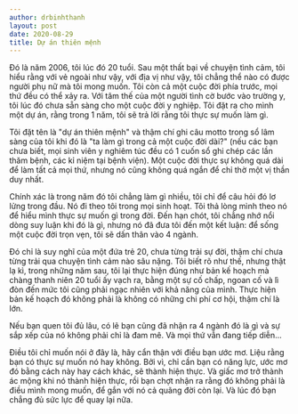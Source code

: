 ```yaml
---
author: drbinhthanh
layout: post
date: 2020-08-29
title: Dự án thiên mệnh
---
```

Đó là năm 2006, tôi lúc đó 20 tuổi. Sau một thất bại về chuyện tình cảm, tôi hiểu rằng với vẻ ngoài như vậy, với địa vị như vậy, tôi chẳng thể nào có được người phụ nữ mà tôi mong muốn. Tôi còn cả một cuộc đời phía trước, mọi thứ đều có thể xảy ra. Với tâm thế của một người tình cờ bước vào trường y, tôi lúc đó chưa sẵn sàng cho một cuộc đời y nghiệp. Tôi đặt ra cho mình một dự án, rằng trong 1 năm, tôi sẽ trả lời rằng tôi thực sự muốn làm gì.

Tôi đặt tên là "dự án thiên mệnh" và thậm chí ghi câu motto trong sổ lâm sàng của tôi khi đó là "ta làm gì trong cả một cuộc đời dài?" (nếu các bạn chưa biết, mọi sinh viên y nghiêm túc đều có 1 cuốn sổ ghi chép các lần thăm bệnh, các kỉ niệm tại bệnh viện). Một cuộc đời thực sự không quá dài để làm tất cả mọi thứ, nhưng nó cũng không quá ngắn để chỉ thờ một vị thần duy nhất.

Chính xác là trong năm đó tôi chẳng làm gì nhiều, tôi chỉ để câu hỏi đó lơ lửng trong đầu. Nó đi theo tôi trong mọi sinh hoạt. Tôi thả lòng mình theo nó để hiểu mình thực sự muốn gì trong đời. Đến hạn chót, tôi chẳng nhớ nổi dòng suy luận khi đó là gì, nhưng nó đã đưa tôi đến một kết luận: để sống một cuộc đời trọn vẹn, tôi sẽ dấn thân vào 4 ngành.

Đó chỉ là suy nghĩ của một đứa trẻ 20, chưa từng trải sự đời, thậm chí chưa từng trải qua chuyện tình cảm nào sâu nặng. Tôi biết rõ như thế, nhưng thật lạ kì, trong những năm sau, tôi lại thực hiện đúng như bản kế hoạch mà chàng thanh niên 20 tuổi ấy vạch ra, bằng một sự cố chấp, ngoan cố và lì đòn đến mức tôi cũng phải ngạc nhiên với khả năng của mình. Thực hiện bản kế hoạch đó không phải là không có những chi phí cơ hội, thậm chí là lớn.

Nếu bạn quen tôi đủ lâu, có lẽ bạn cũng đã nhận ra 4 ngành đó là gì và sự sắp xếp của nó không phải chỉ là đam mê. Và mọi thứ vẫn đang tiếp diễn...

Điều tôi chỉ muốn nói ở đây là, hãy cẩn thận với điều bạn ước mơ. Liệu rằng bạn có thực sự muốn nó hay không. Bởi vì, chỉ cần bạn có năng lực, ước mơ đó bằng cách này hay cách khác, sẽ thành hiện thực. Và giấc mơ trở thành ác mộng khi nó thành hiện thực, rồi bạn chợt nhận ra rằng đó không phải là điều mình mong muốn, để gắn với nó cả quãng đời còn lại.
Và lúc đó bạn chẳng đủ sức lực để quay lại nữa.
